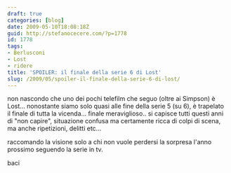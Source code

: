 ```yaml
---
draft: true
categories: [blog]
date: 2009-05-10T18:08:18Z
guid: http://stefanocecere.com/?p=1778
id: 1778
tags:
- Berlusconi
- Lost
- ridere
title: 'SPOILER: il finale della serie 6 di Lost'
slug: /2009/05/spoiler-il-finale-della-serie-6-di-lost/
---
```


non nascondo che uno dei pochi telefilm che seguo (oltre ai Simpson) è Lost… nonostante siamo solo quasi alle fine della serie 5 (su 6), è trapelato il finale di tutta la vicenda… finale meraviglioso.. si capisce tutti questi anni di "non capire", situazione confusa ma certamente ricca di colpi di scena, ma anche ripetizioni, delitti etc…

raccomando la visione solo a chi non vuole perdersi la sorpresa l'anno prossimo seguendo la serie in tv.
  
baci